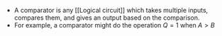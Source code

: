 - A comparator is any [[Logical circuit]] which takes multiple inputs, compares them, and gives an output based on the comparison.
- For example, a comparator might do the operation $Q=1$ when $A > B$